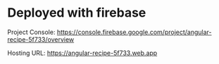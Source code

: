 
# Deployed with firebase

Project Console: <https://console.firebase.google.com/project/angular-recipe-5f733/overview>

Hosting URL: <https://angular-recipe-5f733.web.app>

